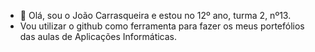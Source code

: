 - 👋 Olá, sou o João Carrasqueira e estou no 12º ano, turma 2, nº13.
- Vou utilizar o github como ferramenta para fazer os meus portefólios das aulas de Aplicações Informáticas.


<!---
Joao-Carrasqueira/Joao-Carrasqueira is a ✨ special ✨ repository because its `README.md` (this file) appears on your GitHub profile.
You can click the Preview link to take a look at your changes.
--->
